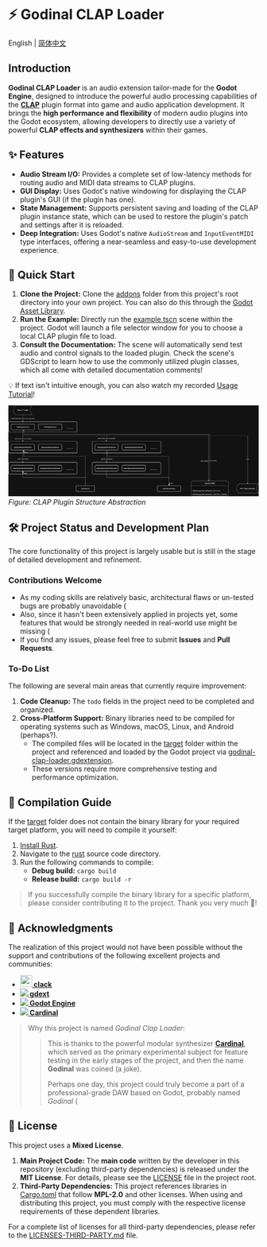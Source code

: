 # ⚡ Godinal CLAP Loader

English | [简体中文](README.md)

## Introduction

**Godinal CLAP Loader** is an audio extension tailor-made for the **Godot Engine**, designed to introduce the powerful audio processing capabilities of the **[CLAP](https://github.com/free-audio/clap)** plugin format into game and audio application development. It brings the **high performance and flexibility** of modern audio plugins into the Godot ecosystem, allowing developers to directly use a variety of powerful **CLAP effects and synthesizers** within their games.

## ✨ Features

- **Audio Stream I/O:** Provides a complete set of low-latency methods for routing audio and MIDI data streams to CLAP plugins.
- **GUI Display:** Uses Godot's native windowing for displaying the CLAP plugin's GUI (if the plugin has one).
- **State Management:** Supports persistent saving and loading of the CLAP plugin instance state, which can be used to restore the plugin's patch and settings after it is reloaded.
- **Deep Integration:** Uses Godot's native `AudioStream` and `InputEventMIDI` type interfaces, offering a near-seamless and easy-to-use development experience.

## 🚀 Quick Start

1. **Clone the Project:** Clone the [addons](addons) folder from this project's root directory into your own project. You can also do this through the [Godot Asset Library](https://example.com).
2. **Run the Example:** Directly run the [example.tscn](addons/godinal-clap-loader/example.tscn) scene within the project. Godot will launch a file selector window for you to choose a local CLAP plugin file to load.
3. **Consult the Documentation:** The scene will automatically send test audio and control signals to the loaded plugin. Check the scene's GDScript to learn how to use the commonly utilized plugin classes, which all come with detailed documentation comments!

💡 If text isn't intuitive enough, you can also watch my recorded [Usage Tutorial](https://example.com)!

![](addons/godinal-clap-loader/Clap插件结构.drawio.svg)
*Figure: CLAP Plugin Structure Abstraction*

## 🛠️ Project Status and Development Plan

The core functionality of this project is largely usable but is still in the stage of detailed development and refinement.

### Contributions Welcome

- As my coding skills are relatively basic, architectural flaws or un-tested bugs are probably unavoidable (
- Also, since it hasn't been extensively applied in projects yet, some features that would be strongly needed in real-world use might be missing (
- If you find any issues, please feel free to submit **Issues** and **Pull Requests**.

### To-Do List

The following are several main areas that currently require improvement:

1. **Code Cleanup:** The `todo` fields in the project need to be completed and organized.
2. **Cross-Platform Support:** Binary libraries need to be compiled for operating systems such as Windows, macOS, Linux, and Android (perhaps?).
    - The compiled files will be located in the [target](addons/godinal-clap-loader/rust/target) folder within the project and referenced and loaded by the Godot project via [godinal-clap-loader.gdextension](addons/godinal-clap-loader/godinal-clap-loader.gdextension).
    - These versions require more comprehensive testing and performance optimization.

## 🔨 Compilation Guide

If the [target](addons/godinal-clap-loader/rust/target) folder does not contain the binary library for your required target platform, you will need to compile it yourself:

1. [Install Rust](https://www.rust-lang.org/learn/get-started).
2. Navigate to the [rust](addons/godinal-clap-loader/rust) source code directory.
3. Run the following commands to compile:
    - **Debug build:** `cargo build`
    - **Release build:** `cargo build -r`

> If you successfully compile the binary library for a specific platform, please consider contributing it to the project. Thank you very much 🙏!

## 👏 Acknowledgments

The realization of this project would not have been possible without the support and contributions of the following excellent projects and communities:

- **[<img src="https://github.com/prokopyl/clack/blob/main/logo.svg" width="24" height="24"> clack](https://github.com/prokopyl/clack)**
- **[<img src="https://avatars.githubusercontent.com/u/66136469?s=24&v=4"> gdext](https://github.com/godot-rust/gdext)**
- **[<img src="https://avatars.githubusercontent.com/u/6318500?s=24&v=4"> Godot Engine](https://github.com/godotengine/godot)**
- **[<img src="https://avatars.githubusercontent.com/u/6681623?s=24&v=4"> Cardinal](https://github.com/DISTRHO/Cardinal)**

> Why this project is named *Godinal Clap Loader*:
> > This is thanks to the powerful modular synthesizer **[Cardinal](https://github.com/DISTRHO/Cardinal)**, which served as the primary experimental subject for feature testing in the early stages of the project, and then the name **Godinal** was coined (a joke).
> >
> > Perhaps one day, this project could truly become a part of a professional-grade DAW based on Godot, probably named *Godinal* (

## 📜 License

This project uses a **Mixed License**.

1. **Main Project Code:** The **main code** written by the developer in this repository (excluding third-party dependencies) is released under the **MIT License**. For details, please see the [LICENSE](LICENSE) file in the project root.
2. **Third-Party Dependencies:** This project references libraries in [Cargo.toml](addons/godinal-clap-loader/rust/Cargo.toml) that follow **MPL-2.0** and other licenses. When using and distributing this project, you must comply with the respective license requirements of these dependent libraries.

For a complete list of licenses for all third-party dependencies, please refer to the [LICENSES-THIRD-PARTY.md](LICENSES-THIRD-PARTY.md) file.
